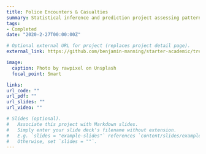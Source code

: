 ```yaml
---
title: Police Encounters & Casualties	
summary: Statistical inference and prediction project assessing patterns of fatal police violence across police departments in the United States	
tags:
- Completed	
date: "2020-2-27T00:00:00Z"

# Optional external URL for project (replaces project detail page).
external_link: https://github.com/benjamin-manning/starter-academic/tree/master/static/files/memos	

image:
  caption: Photo by rawpixel on Unsplash
  focal_point: Smart

links:
url_code: ""
url_pdf: ""
url_slides: ""
url_video: ""

# Slides (optional).
#   Associate this project with Markdown slides.
#   Simply enter your slide deck's filename without extension.
#   E.g. `slides = "example-slides"` references `content/slides/example-slides.md`.
#   Otherwise, set `slides = ""`.
---
```

